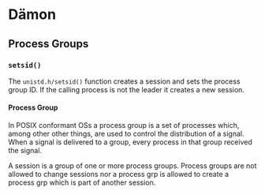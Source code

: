 # Dämon


## Process Groups

### `setsid()`

The `unistd.h/setsid()` function creates a session and sets the process group ID.
If the calling process is not the leader it creates a new session.


#### Process Group

In POSIX conformant OSs a process group is a set of processes which, among other
other things, are used to control the distribution of a signal. When a signal is
delivered to a group, every process in that group received the signal.

A session is a group of one or more process groups. Process groups are not 
allowed to change sessions nor a process grp is allowed to create a process grp
which is part of another session. 

## 